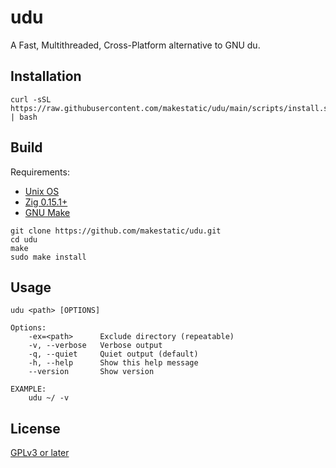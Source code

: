 # udu
A Fast, Multithreaded, Cross-Platform alternative to GNU du.

## Installation
```console
curl -sSL https://raw.githubusercontent.com/makestatic/udu/main/scripts/install.sh | bash
```

## Build

Requirements:
- [Unix OS](https://en.wikipedia.org/wiki/Unix)
- [Zig 0.15.1+](https://ziglang.org/download/)
- [GNU Make](https://www.gnu.org/software/make/)

```console
git clone https://github.com/makestatic/udu.git
cd udu
make
sudo make install
```

## Usage

```console
udu <path> [OPTIONS]

Options:
    -ex=<path>      Exclude directory (repeatable)
    -v, --verbose   Verbose output
    -q, --quiet     Quiet output (default)
    -h, --help      Show this help message
    --version       Show version

EXAMPLE:
    udu ~/ -v
```

## License
[GPLv3 or later](LICENSE)
